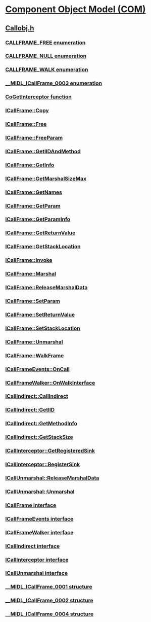 # [Component Object Model (COM)](../_com/index.md)
## [Callobj.h](index.md)
### [CALLFRAME_FREE enumeration](../callobj/ne-callobj-callframe_free.md)
### [CALLFRAME_NULL enumeration](../callobj/ne-callobj-callframe_null.md)
### [CALLFRAME_WALK enumeration](../callobj/ne-callobj-callframe_walk.md)
### [__MIDL_ICallFrame_0003 enumeration](../callobj/ne-callobj-__midl_icallframe_0003.md)
### [CoGetInterceptor function](../callobj/nf-callobj-cogetinterceptor.md)
### [ICallFrame::Copy](../callobj/nf-callobj-icallframe-copy.md)
### [ICallFrame::Free](../callobj/nf-callobj-icallframe-free.md)
### [ICallFrame::FreeParam](../callobj/nf-callobj-icallframe-freeparam.md)
### [ICallFrame::GetIIDAndMethod](../callobj/nf-callobj-icallframe-getiidandmethod.md)
### [ICallFrame::GetInfo](../callobj/nf-callobj-icallframe-getinfo.md)
### [ICallFrame::GetMarshalSizeMax](../callobj/nf-callobj-icallframe-getmarshalsizemax.md)
### [ICallFrame::GetNames](../callobj/nf-callobj-icallframe-getnames.md)
### [ICallFrame::GetParam](../callobj/nf-callobj-icallframe-getparam.md)
### [ICallFrame::GetParamInfo](../callobj/nf-callobj-icallframe-getparaminfo.md)
### [ICallFrame::GetReturnValue](../callobj/nf-callobj-icallframe-getreturnvalue.md)
### [ICallFrame::GetStackLocation](../callobj/nf-callobj-icallframe-getstacklocation.md)
### [ICallFrame::Invoke](../callobj/nf-callobj-icallframe-invoke.md)
### [ICallFrame::Marshal](../callobj/nf-callobj-icallframe-marshal.md)
### [ICallFrame::ReleaseMarshalData](../callobj/nf-callobj-icallframe-releasemarshaldata.md)
### [ICallFrame::SetParam](../callobj/nf-callobj-icallframe-setparam.md)
### [ICallFrame::SetReturnValue](../callobj/nf-callobj-icallframe-setreturnvalue.md)
### [ICallFrame::SetStackLocation](../callobj/nf-callobj-icallframe-setstacklocation.md)
### [ICallFrame::Unmarshal](../callobj/nf-callobj-icallframe-unmarshal.md)
### [ICallFrame::WalkFrame](../callobj/nf-callobj-icallframe-walkframe.md)
### [ICallFrameEvents::OnCall](../callobj/nf-callobj-icallframeevents-oncall.md)
### [ICallFrameWalker::OnWalkInterface](../callobj/nf-callobj-icallframewalker-onwalkinterface.md)
### [ICallIndirect::CallIndirect](../callobj/nf-callobj-icallindirect-callindirect.md)
### [ICallIndirect::GetIID](../callobj/nf-callobj-icallindirect-getiid.md)
### [ICallIndirect::GetMethodInfo](../callobj/nf-callobj-icallindirect-getmethodinfo.md)
### [ICallIndirect::GetStackSize](../callobj/nf-callobj-icallindirect-getstacksize.md)
### [ICallInterceptor::GetRegisteredSink](../callobj/nf-callobj-icallinterceptor-getregisteredsink.md)
### [ICallInterceptor::RegisterSink](../callobj/nf-callobj-icallinterceptor-registersink.md)
### [ICallUnmarshal::ReleaseMarshalData](../callobj/nf-callobj-icallunmarshal-releasemarshaldata.md)
### [ICallUnmarshal::Unmarshal](../callobj/nf-callobj-icallunmarshal-unmarshal.md)
### [ICallFrame interface](../callobj/nn-callobj-icallframe.md)
### [ICallFrameEvents interface](../callobj/nn-callobj-icallframeevents.md)
### [ICallFrameWalker interface](../callobj/nn-callobj-icallframewalker.md)
### [ICallIndirect interface](../callobj/nn-callobj-icallindirect.md)
### [ICallInterceptor interface](../callobj/nn-callobj-icallinterceptor.md)
### [ICallUnmarshal interface](../callobj/nn-callobj-icallunmarshal.md)
### [__MIDL_ICallFrame_0001 structure](../callobj/ns-callobj-__midl_icallframe_0001.md)
### [__MIDL_ICallFrame_0002 structure](../callobj/ns-callobj-__midl_icallframe_0002.md)
### [__MIDL_ICallFrame_0004 structure](../callobj/ns-callobj-__midl_icallframe_0004.md)
